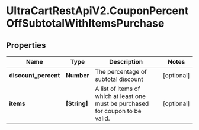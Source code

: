 # UltraCartRestApiV2.CouponPercentOffSubtotalWithItemsPurchase

## Properties
Name | Type | Description | Notes
------------ | ------------- | ------------- | -------------
**discount_percent** | **Number** | The percentage of subtotal discount | [optional] 
**items** | **[String]** | A list of items of which at least one must be purchased for coupon to be valid. | [optional] 


